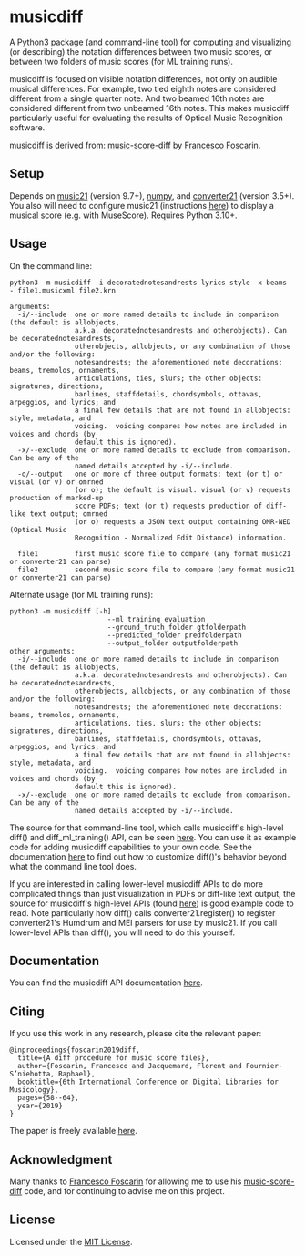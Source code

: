 # musicdiff
A Python3 package (and command-line tool) for computing and visualizing (or describing) the notation differences between two music scores, or between two folders of music scores (for ML training runs).

musicdiff is focused on visible notation differences, not only on audible musical differences.  For example, two tied eighth notes are considered different from a single quarter note.  And two beamed 16th notes are considered different from two unbeamed 16th notes. This makes musicdiff particularly useful for evaluating the results of Optical Music Recognition software.

musicdiff is derived from: [music-score-diff](https://github.com/fosfrancesco/music-score-diff.git)
    by [Francesco Foscarin](https://github.com/fosfrancesco).

## Setup
Depends on [music21](https://pypi.org/project/music21) (version 9.7+),  [numpy](https://pypi.org/project/numpy), and [converter21](https://pypi.org/project/converter21) (version 3.5+). You also will need to configure music21 (instructions [here](https://web.mit.edu/music21/doc/usersGuide/usersGuide_01_installing.html)) to display a musical score (e.g. with MuseScore).  Requires Python 3.10+.

## Usage
On the command line:

    python3 -m musicdiff -i decoratednotesandrests lyrics style -x beams -- file1.musicxml file2.krn

    arguments:
      -i/--include  one or more named details to include in comparison (the default is allobjects,
                    a.k.a. decoratednotesandrests and otherobjects). Can be decoratednotesandrests,
                    otherobjects, allobjects, or any combination of those and/or the following:
                    notesandrests; the aforementioned note decorations: beams, tremolos, ornaments,
                    articulations, ties, slurs; the other objects: signatures, directions,
                    barlines, staffdetails, chordsymbols, ottavas, arpeggios, and lyrics; and
                    a final few details that are not found in allobjects: style, metadata, and
                    voicing.  voicing compares how notes are included in voices and chords (by
                    default this is ignored).
      -x/--exclude  one or more named details to exclude from comparison.  Can be any of the
                    named details accepted by -i/--include.
      -o/--output   one or more of three output formats: text (or t) or visual (or v) or omrned
                    (or o); the default is visual. visual (or v) requests production of marked-up
                    score PDFs; text (or t) requests production of diff-like text output; omrned
                    (or o) requests a JSON text output containing OMR-NED (Optical Music
                    Recognition - Normalized Edit Distance) information.

      file1         first music score file to compare (any format music21 or converter21 can parse)
      file2         second music score file to compare (any format music21 or converter21 can parse)

Alternate usage (for ML training runs):

    python3 -m musicdiff [-h]
                            --ml_training_evaluation
                            --ground_truth_folder gtfolderpath
                            --predicted_folder predfolderpath
                            --output_folder outputfolderpath
    other arguments:
      -i/--include  one or more named details to include in comparison (the default is allobjects,
                    a.k.a. decoratednotesandrests and otherobjects). Can be decoratednotesandrests,
                    otherobjects, allobjects, or any combination of those and/or the following:
                    notesandrests; the aforementioned note decorations: beams, tremolos, ornaments,
                    articulations, ties, slurs; the other objects: signatures, directions,
                    barlines, staffdetails, chordsymbols, ottavas, arpeggios, and lyrics; and
                    a final few details that are not found in allobjects: style, metadata, and
                    voicing.  voicing compares how notes are included in voices and chords (by
                    default this is ignored).
      -x/--exclude  one or more named details to exclude from comparison.  Can be any of the
                    named details accepted by -i/--include.

The source for that command-line tool, which calls musicdiff's high-level diff() and diff_ml_training() API, can be seen [here](musicdiff/__main__.py).  You can use it as example code for adding musicdiff capabilities to your own code.  See the documentation [here](https://gregchapman-dev.github.io/musicdiff) to find out how to customize diff()'s behavior beyond what the command line tool does.

If you are interested in calling lower-level musicdiff APIs to do more complicated things than just visualization in PDFs or diff-like text output, the source for musicdiff's high-level APIs (found [here](musicdiff/__init__.py)) is good example code to read.  Note particularly how diff() calls converter21.register() to register converter21's Humdrum and MEI parsers for use by music21.  If you call lower-level APIs than diff(), you will need to do this yourself.

## Documentation
You can find the musicdiff API documentation [here](https://gregchapman-dev.github.io/musicdiff).

## Citing
If you use this work in any research, please cite the relevant paper:

```
@inproceedings{foscarin2019diff,
  title={A diff procedure for music score files},
  author={Foscarin, Francesco and Jacquemard, Florent and Fournier-S’niehotta, Raphael},
  booktitle={6th International Conference on Digital Libraries for Musicology},
  pages={58--64},
  year={2019}
}
```

The paper is freely available [here](https://hal.inria.fr/hal-02267454v2/document).

## Acknowledgment
Many thanks to [Francesco Foscarin](https://github.com/fosfrancesco) for allowing me to use his [music-score-diff](https://github.com/fosfrancesco/music-score-diff.git) code, and for continuing to advise me on this project.

## License
Licensed under the [MIT License](LICENSE).
